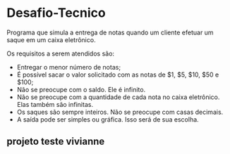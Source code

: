 # Desafio-Tecnico
Programa que simula a entrega de notas quando um cliente efetuar um saque em um caixa eletrônico. 


Os requisitos a serem atendidos são:

* Entregar o menor número de notas;
* É possível sacar o valor solicitado com as notas de $1, $5, $10, $50 e $100;
* Não se preocupe com o saldo. Ele é infinito.
* Não se preocupe com a quantidade de cada nota no caixa eletrônico. Elas também são infinitas.
* Os saques são sempre inteiros. Não se preocupe com casas decimais.
* A saída pode ser simples ou gráfica. Isso será de sua escolha.

projeto teste vivianne
------------------------------------------------------------------------------------------------------------


